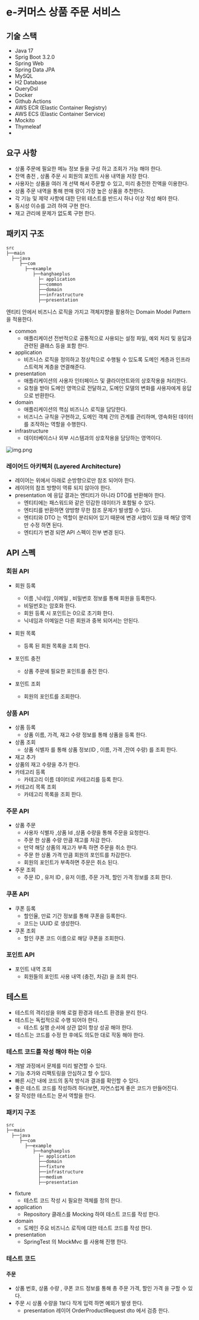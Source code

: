 # e-커머스 상품 주문 서비스

## 기술 스택

- Java 17
- Sprig Boot 3.2.0
- Spring Web
- Spring Data JPA
- MySQL
- H2 Database
- QueryDsl
- Docker
- Github Actions
- AWS ECR (Elastic Container Registry)
- AWS ECS (Elastic Container Service)
- Mockito
- Thymeleaf
- 
## 요구 사항

- 상품 주문에 필요한 메뉴 정보 들을 구성 하고 조회가 가능 해야 한다.
- 잔액 충전 , 상품 주문 시 회원의 포인트 사용 내역을 저장 한다.
- 사용자는 상품을 여러 개 선택 해서 주문할 수 있고, 미리 충전한 잔액을 이용한다.
- 상품 주문 내역을 통해 판매 량이 가장 높은 상품을 추천한다.
- 각 기능 및 제약 사항에 대한 단위 테스트를 반드시 하나 이상 작성 해야 한다.
- 동시성 이슈를 고려 하여 구현 한다.
- 재고 관리에 문제가 없도록 구현 한다.

## 패키지 구조

```
src
├──main
  ├──java
     ├──com
       ├──example
          ├──hanghaeplus
            ├─ application
            ├──common
            ├──domain
            ├──infrastructure
            ├──presentation
```

엔티티 안에서 비즈니스 로직을 가지고 객체지향을 활용하는 Domain Model Pattern 을 적용한다.


- common
    - 애플리케이션 전반적으로 공통적으로 사용되는 설정 파일, 예외 처리 및 응답과 관련된 클래스 등을 포함 한다.
- application
    - 비즈니스 로직을 정의하고 정상적으로 수행될 수 있도록 도메인 계층과 인프라스트럭쳐 계층을 연결해준다.
- presentation
    - 애플리케이션의 사용자 인터페이스 및 클라이언트와의 상호작용을 처리한다.
    - 요청을 받아 도메인 영역으로 전달하고, 도메인 모델의 변화를 사용자에게 응답으로 반환한다.
- domain
    - 애플리케이션의 핵심 비즈니스 로직을 담당한다.
    - 비즈니스 규칙을 구현하고, 도메인 객체 간의 관계를 관리하며, 영속화된 데이터를 조작하는 역할을 수행한다.
- infrastructure
    - 데이터베이스나 외부 시스템과의 상호작용을 담당하는 영역이다.



![img.png](docs/img.png)


### 레이어드 아키텍처 (Layered Architecture)

- 레이어는 위에서 아래로 순방향으로만 참조 되어야 한다.
- 레이어의 참조 방향이 역류 되지 않아야 한다.
- presentation 에 응답 결과는 엔티티가 아니라 DTO를 반환해야 한다. 
  - 엔티티에는 패스워드와 같은 민감한 데이터가 포함될 수 있다.
  - 엔티티를 반환하면 양방향 무한 참조 문제가 발생할 수 있다.
  - 엔티티와 DTO 는 역할이 분리되어 있기 때문에 변경 사항이 있을 때 해당 영역만 수정 하면 된다.
  - 엔티티가 변경 되면 API 스펙이 전부 변경 된다.



## API 스펙 

### 회원 API

- 회원 등록
  - 이름 ,닉네임 ,이메일 , 비밀번호 정보를 통해 회원을 등록한다.
  - 비밀번호는 암호화 한다.
  - 회원 등록 시 포인트는 0으로 초기화 한다.
  - 닉네임과 이메일은 다른 회원과 중복 되어서는 안된다.

- 회원 목록
  - 등록 된 회원 목록을 조회 한다.

- 포인트 충전
  - 상품 주문에 필요한 포인트를 충전 한다.
- 포인트 조회
  - 회원의 포인트를 조회한다.

### 상품 API

- 상품 등록
  - 상품 이름, 가격, 재고 수량 정보를 통해 상품을 등록 한다.
- 상품 조회
  - 상품 식별자 를 통해 상품 정보(ID , 이름, 가격 ,잔여 수량) 를 조회 한다.
-  재고 추가  
  - 상품의 재고 수량을 추가 한다.
- 카테고리 등록
  - 카테고리 이름 데이터로 카테고리를 등록 한다.
- 카테고리 목록 조회
  - 카테고리 목록을 조회 한다.

### 주문 API

- 상품 주문
  - 사용자 식별자 ,상품 Id ,상품 수량을 통해 주문을 요청한다. 
  - 주문 한 상품 수량 만큼 재고를 차감 한다.
  - 만약 해당 상품의 재고가 부족 하면 주문을 취소 한다.
  - 주문 한 상품 가격 만큼 회원의 포인트를 차감한다.
  - 회원의 포인트가 부족하면 주문은 취소 된다. 
- 주문 조회
  - 주문 ID , 유저 ID , 유저 이름, 주문 가격, 할인 가격 정보를 조회 한다.

### 쿠폰 API

- 쿠폰 등록
  - 할인율, 만료 기간 정보를 통해 쿠폰을 등록한다.
  - 코드는 UUID 로 생성한다.
- 쿠폰 조회
  - 할인 쿠폰 코드 이름으로 해당 쿠폰을 조회한다.

### 포인트 API

- 포인트 내역 조회
  - 회원들의 포인트 사용 내역 (충전, 차감) 을 조회 한다.


## 테스트

- 테스트의 격리성을 위해 로컬 환경과 테스트 환경을 분리 한다.
- 테스트는 독립적으로 수행 되어야 한다.
  - 테스트 실행 순서에 상관 없이 항상 성공 해야 한다.
- 테스트는 코드를 수정 한 후에도 의도한 대로 작동 해야 한다.

### 테스트 코드를 작성 해야 하는 이유

- 개발 과정에서 문제를 미리 발견할 수 있다.
- 기능 추가와 리팩토링을 안심하고 할 수 있다.
- 빠른 시간 내에 코드의 동작 방식과 결과를 확인할 수 있다.
- 좋은 테스트 코드를 작성하려 하다보면, 자연스럽게 좋은 코드가 만들어진다.
- 잘 작성한 테스트는 문서 역할을 한다. 

### 패키지 구조

```
src
├──main
  ├──java
     ├──com
       ├──example
          ├──hanghaeplus
            ├─ application
            ├──domain
            ├──fixture
            ├──infrastructure
            ├──medium
            ├──presentation
```

- fixture 
  - 테스트 코드 작성 시 필요한 객체를 정의 한다. 
- application
  - Repository 클래스를 Mocking 하여 테스트 코드를 작성 한다.
- domain
  - 도메인 주요 비즈니스 로직에 대한 테스트 코드를 작성 한다.
- presentation
  - SpringTest 의 MockMvc 를 사용해 진행 한다.



### 테스트 코드

#### 주문

- 상품 번호, 상품 수량 , 쿠폰 코드 정보를 통해 총 주문 가격, 할인 가격 을 구할 수 있다.
- 주문 시 상품 수량을 1보다 작게 입력 하면 예외가 발생 한다. 
  - presentation 레이어 OrderProductRequest dto 에서 검증 한다. 



[//]: # (## 고민한 부분)
[//]: # ()
[//]: # (#### [테스트 코드 작성을 위해 코드를 추가 하는 것이 맞을까?]&#40;docs/테스트코드.md&#41;)


